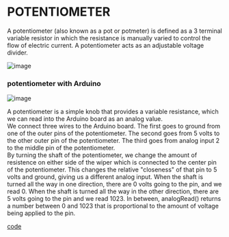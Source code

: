 # POTENTIOMETER
A potentiometer (also known as a pot or potmeter) is defined as a 3 terminal variable resistor in which the resistance is manually varied to control the flow of electric current. A potentiometer acts as an adjustable voltage divider. 

![image](https://user-images.githubusercontent.com/60490438/134764835-e1ad3808-c87d-4c21-9f42-65baef688d0d.png)


### potentiometer with Arduino

![image](https://user-images.githubusercontent.com/60490438/134764860-d91b2709-5917-442b-ae7b-015a41383ea7.png)

A potentiometer is a simple knob that provides a variable resistance, which we can read into the Arduino board as an analog value.  
We connect three wires to the Arduino board. The first goes to ground from one of the outer pins of the potentiometer. The second goes from 5 volts to the other outer pin of the potentiometer. The third goes from analog input 2 to the middle pin of the potentiometer.  
By turning the shaft of the potentiometer, we change the amount of resistence on either side of the wiper which is connected to the center pin of the potentiometer. This changes the relative "closeness" of that pin to 5 volts and ground, giving us a different analog input. When the shaft is turned all the way in one direction, there are 0 volts going to the pin, and we read 0. When the shaft is turned all the way in the other direction, there are 5 volts going to the pin and we read 1023. In between, analogRead() returns a number between 0 and 1023 that is proportional to the amount of voltage being applied to the pin.

[code](https://www.arduino.cc/en/tutorial/potentiometer)
